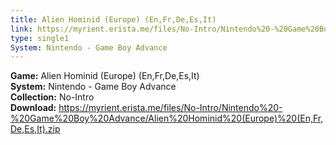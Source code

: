 ```yaml
---
title: Alien Hominid (Europe) (En,Fr,De,Es,It)
link: https://myrient.erista.me/files/No-Intro/Nintendo%20-%20Game%20Boy%20Advance/Alien%20Hominid%20(Europe)%20(En,Fr,De,Es,It).zip
type: single1
System: Nintendo - Game Boy Advance
---
```

<b>Game:</b> Alien Hominid (Europe) (En,Fr,De,Es,It)<br>
<b>System:</b> Nintendo - Game Boy Advance<br>
<b>Collection:</b> No-Intro<br>
<b>Download:</b> https://myrient.erista.me/files/No-Intro/Nintendo%20-%20Game%20Boy%20Advance/Alien%20Hominid%20(Europe)%20(En,Fr,De,Es,It).zip